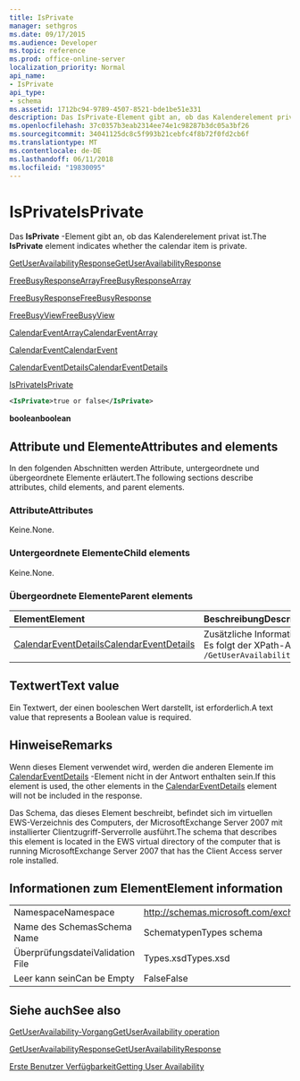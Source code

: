 ```yaml
---
title: IsPrivate
manager: sethgros
ms.date: 09/17/2015
ms.audience: Developer
ms.topic: reference
ms.prod: office-online-server
localization_priority: Normal
api_name:
- IsPrivate
api_type:
- schema
ms.assetid: 1712bc94-9789-4507-8521-bde1be51e331
description: Das IsPrivate-Element gibt an, ob das Kalenderelement privat ist.
ms.openlocfilehash: 37c0357b3eab2314ee74e1c98287b3dc05a3bf26
ms.sourcegitcommit: 34041125dc8c5f993b21cebfc4f8b72f0fd2cb6f
ms.translationtype: MT
ms.contentlocale: de-DE
ms.lasthandoff: 06/11/2018
ms.locfileid: "19830095"
---
```

# <a name="isprivate"></a><span data-ttu-id="778d7-103">IsPrivate</span><span class="sxs-lookup"><span data-stu-id="778d7-103">IsPrivate</span></span>

<span data-ttu-id="778d7-104">Das **IsPrivate** -Element gibt an, ob das Kalenderelement privat ist.</span><span class="sxs-lookup"><span data-stu-id="778d7-104">The **IsPrivate** element indicates whether the calendar item is private.</span></span> 
  
[<span data-ttu-id="778d7-105">GetUserAvailabilityResponse</span><span class="sxs-lookup"><span data-stu-id="778d7-105">GetUserAvailabilityResponse</span></span>](getuseravailabilityresponse.md)
  
[<span data-ttu-id="778d7-106">FreeBusyResponseArray</span><span class="sxs-lookup"><span data-stu-id="778d7-106">FreeBusyResponseArray</span></span>](freebusyresponsearray.md)
  
[<span data-ttu-id="778d7-107">FreeBusyResponse</span><span class="sxs-lookup"><span data-stu-id="778d7-107">FreeBusyResponse</span></span>](freebusyresponse.md)
  
[<span data-ttu-id="778d7-108">FreeBusyView</span><span class="sxs-lookup"><span data-stu-id="778d7-108">FreeBusyView</span></span>](freebusyview.md)
  
[<span data-ttu-id="778d7-109">CalendarEventArray</span><span class="sxs-lookup"><span data-stu-id="778d7-109">CalendarEventArray</span></span>](calendareventarray.md)
  
[<span data-ttu-id="778d7-110">CalendarEvent</span><span class="sxs-lookup"><span data-stu-id="778d7-110">CalendarEvent</span></span>](calendarevent.md)
  
[<span data-ttu-id="778d7-111">CalendarEventDetails</span><span class="sxs-lookup"><span data-stu-id="778d7-111">CalendarEventDetails</span></span>](calendareventdetails.md)
  
[<span data-ttu-id="778d7-112">IsPrivate</span><span class="sxs-lookup"><span data-stu-id="778d7-112">IsPrivate</span></span>](isprivate.md)
  
```xml
<IsPrivate>true or false</IsPrivate>
```

 <span data-ttu-id="778d7-113">**boolean**</span><span class="sxs-lookup"><span data-stu-id="778d7-113">**boolean**</span></span>
## <a name="attributes-and-elements"></a><span data-ttu-id="778d7-114">Attribute und Elemente</span><span class="sxs-lookup"><span data-stu-id="778d7-114">Attributes and elements</span></span>

<span data-ttu-id="778d7-115">In den folgenden Abschnitten werden Attribute, untergeordnete und übergeordnete Elemente erläutert.</span><span class="sxs-lookup"><span data-stu-id="778d7-115">The following sections describe attributes, child elements, and parent elements.</span></span>
  
### <a name="attributes"></a><span data-ttu-id="778d7-116">Attribute</span><span class="sxs-lookup"><span data-stu-id="778d7-116">Attributes</span></span>

<span data-ttu-id="778d7-117">Keine.</span><span class="sxs-lookup"><span data-stu-id="778d7-117">None.</span></span>
  
### <a name="child-elements"></a><span data-ttu-id="778d7-118">Untergeordnete Elemente</span><span class="sxs-lookup"><span data-stu-id="778d7-118">Child elements</span></span>

<span data-ttu-id="778d7-119">Keine.</span><span class="sxs-lookup"><span data-stu-id="778d7-119">None.</span></span>
  
### <a name="parent-elements"></a><span data-ttu-id="778d7-120">Übergeordnete Elemente</span><span class="sxs-lookup"><span data-stu-id="778d7-120">Parent elements</span></span>

|<span data-ttu-id="778d7-121">**Element**</span><span class="sxs-lookup"><span data-stu-id="778d7-121">**Element**</span></span>|<span data-ttu-id="778d7-122">**Beschreibung**</span><span class="sxs-lookup"><span data-stu-id="778d7-122">**Description**</span></span>|
|:-----|:-----|
|[<span data-ttu-id="778d7-123">CalendarEventDetails</span><span class="sxs-lookup"><span data-stu-id="778d7-123">CalendarEventDetails</span></span>](calendareventdetails.md) <br/> |<span data-ttu-id="778d7-124">Zusätzliche Informationen zu einem Kalenderereignis.</span><span class="sxs-lookup"><span data-stu-id="778d7-124">Provides additional information about a calendar event.</span></span>  <br/> <span data-ttu-id="778d7-125">Es folgt der XPath-Ausdruck, der dieses Element:</span><span class="sxs-lookup"><span data-stu-id="778d7-125">The following is the XPath expression to this element:</span></span>  <br/>  `/GetUserAvailabilityResponse/FreeBusyResponseArray/FreeBusyResponse/FreeBusyView/CalendarEventArray/CalendarEvent[i]/CalendarEventDetails` <br/> |
   
## <a name="text-value"></a><span data-ttu-id="778d7-126">Textwert</span><span class="sxs-lookup"><span data-stu-id="778d7-126">Text value</span></span>

<span data-ttu-id="778d7-127">Ein Textwert, der einen booleschen Wert darstellt, ist erforderlich.</span><span class="sxs-lookup"><span data-stu-id="778d7-127">A text value that represents a Boolean value is required.</span></span>
  
## <a name="remarks"></a><span data-ttu-id="778d7-128">Hinweise</span><span class="sxs-lookup"><span data-stu-id="778d7-128">Remarks</span></span>

<span data-ttu-id="778d7-129">Wenn dieses Element verwendet wird, werden die anderen Elemente im [CalendarEventDetails](calendareventdetails.md) -Element nicht in der Antwort enthalten sein.</span><span class="sxs-lookup"><span data-stu-id="778d7-129">If this element is used, the other elements in the [CalendarEventDetails](calendareventdetails.md) element will not be included in the response.</span></span> 
  
<span data-ttu-id="778d7-130">Das Schema, das dieses Element beschreibt, befindet sich im virtuellen EWS-Verzeichnis des Computers, der MicrosoftExchange Server 2007 mit installierter Clientzugriff-Serverrolle ausführt.</span><span class="sxs-lookup"><span data-stu-id="778d7-130">The schema that describes this element is located in the EWS virtual directory of the computer that is running MicrosoftExchange Server 2007 that has the Client Access server role installed.</span></span>
  
## <a name="element-information"></a><span data-ttu-id="778d7-131">Informationen zum Element</span><span class="sxs-lookup"><span data-stu-id="778d7-131">Element information</span></span>

|||
|:-----|:-----|
|<span data-ttu-id="778d7-132">Namespace</span><span class="sxs-lookup"><span data-stu-id="778d7-132">Namespace</span></span>  <br/> |http://schemas.microsoft.com/exchange/services/2006/types  <br/> |
|<span data-ttu-id="778d7-133">Name des Schemas</span><span class="sxs-lookup"><span data-stu-id="778d7-133">Schema Name</span></span>  <br/> |<span data-ttu-id="778d7-134">Schematypen</span><span class="sxs-lookup"><span data-stu-id="778d7-134">Types schema</span></span>  <br/> |
|<span data-ttu-id="778d7-135">Überprüfungsdatei</span><span class="sxs-lookup"><span data-stu-id="778d7-135">Validation File</span></span>  <br/> |<span data-ttu-id="778d7-136">Types.xsd</span><span class="sxs-lookup"><span data-stu-id="778d7-136">Types.xsd</span></span>  <br/> |
|<span data-ttu-id="778d7-137">Leer kann sein</span><span class="sxs-lookup"><span data-stu-id="778d7-137">Can be Empty</span></span>  <br/> |<span data-ttu-id="778d7-138">False</span><span class="sxs-lookup"><span data-stu-id="778d7-138">False</span></span>  <br/> |
   
## <a name="see-also"></a><span data-ttu-id="778d7-139">Siehe auch</span><span class="sxs-lookup"><span data-stu-id="778d7-139">See also</span></span>



[<span data-ttu-id="778d7-140">GetUserAvailability-Vorgang</span><span class="sxs-lookup"><span data-stu-id="778d7-140">GetUserAvailability operation</span></span>](getuseravailability-operation.md)
  
[<span data-ttu-id="778d7-141">GetUserAvailabilityResponse</span><span class="sxs-lookup"><span data-stu-id="778d7-141">GetUserAvailabilityResponse</span></span>](getuseravailabilityresponse.md)


[<span data-ttu-id="778d7-142">Erste Benutzer Verfügbarkeit</span><span class="sxs-lookup"><span data-stu-id="778d7-142">Getting User Availability</span></span>](http://msdn.microsoft.com/library/d4133fcb-9b0f-4e6b-aadf-a389da83516a%28Office.15%29.aspx)

